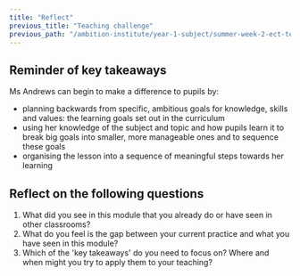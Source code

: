 ```yaml
---
title: "Reflect"
previous_title: "Teaching challenge"
previous_path: "/ambition-institute/year-1-subject/summer-week-2-ect-teaching-challenge"
---
```


## Reminder of key takeaways

Ms Andrews can begin to make a difference to pupils by:

- planning backwards from specific, ambitious goals for knowledge, skills and values: the learning goals set out in the curriculum
- using her knowledge of the subject and topic and how pupils learn it to break big goals into smaller, more manageable ones and to sequence these goals
- organising the lesson into a sequence of meaningful steps towards her learning

## Reflect on the following questions

1. What did you see in this module that you already do or have seen in other classrooms?
2. What do you feel is the gap between your current practice and what you have seen in this module?
3. Which of the 'key takeaways' do you need to focus on? Where and when might you try to apply them to your teaching?
